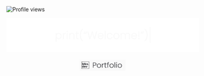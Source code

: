 ![Profile views](https://gpvc.arturio.dev/mKsDEV08)

<div align="center">
  <a href="https://github.com/mKsDEV08">
    <img src="welcome.gif" width="720">
  </a>
</div>
<br>
<div align="center">
  <a href="https://mksdev08.github.io/" target="_blank">
    <img src="portfolio-badge.png" width="120" target="_blank">
  </a>
